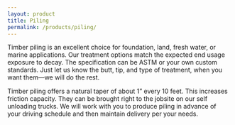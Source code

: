 ```yaml
---
layout: product
title: Piling
permalink: /products/piling/
---
```

Timber piling is an excellent choice for foundation, land, fresh water, or marine applications. Our treatment options match the expected end usage exposure to decay. The specification can be ASTM or your own custom standards. Just let us know the butt, tip, and type of treatment, when you want them—we will do the rest.

Timber piling offers a natural taper of about 1” every 10 feet. This increases friction capacity. They can be brought right to the jobsite on our self unloading trucks. We will work with you to produce piling in advance of your driving schedule and then maintain delivery per your needs.